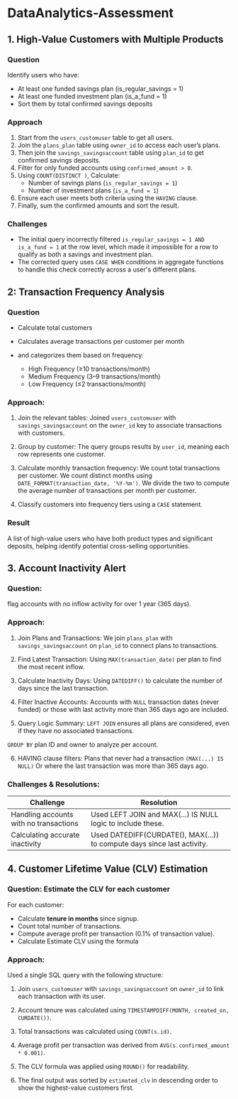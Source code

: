 # DataAnalytics-Assessment

## 1. High-Value Customers with Multiple Products

### Question
Identify users who have:
- At least one funded savings plan (is_regular_savings = 1)
- At least one funded investment plan (is_a_fund = 1)
- Sort them by total confirmed savings deposits

### Approach
1. Start from the `users_customuser` table to get all users.
2. Join the `plans_plan` table using `owner_id` to access each user’s plans.
3. Then join the `savings_savingsaccount` table using `plan_id` to get confirmed savings deposits.
4. Filter for only funded accounts using `confirmed_amount > 0`.
5. Using `COUNT(DISTINCT )`, Calculate:
   - Number of savings plans (`is_regular_savings = 1`)
   - Number of investment plans (`is_a_fund = 1`)
6. Ensure each user meets both criteria using the `HAVING` clause.
7. Finally, sum the confirmed amounts and sort the result.

### Challenges
- The initial query incorrectly filtered `is_regular_savings = 1 AND is_a_fund = 1` at the row level, which made it impossible for a row to qualify as both a savings and investment plan.
- The corrected query uses `CASE WHEN` conditions in aggregate functions to handle this check correctly across a user's different plans.

## 2: Transaction Frequency Analysis
### Question 
- Calculate total customers
- Calculates average transactions per customer per month
- and categorizes them based on frequency:
  
   - High Frequency (≥10 transactions/month)
   - Medium Frequency (3–9 transactions/month)
   - Low Frequency (≤2 transactions/month)

### Approach:
1. Join the relevant tables:
Joined `users_customuser` with `savings_savingsaccount` on the `owner_id` key to associate transactions with customers.

2. Group by customer:
The query groups results by `user_id`, meaning each row represents one customer.

3. Calculate monthly transaction frequency:
We count total transactions per customer.
We count distinct months using `DATE_FORMAT(transaction_date, '%Y-%m')`.
We divide the two to compute the average number of transactions per month per customer.

4. Classify customers into frequency tiers using a `CASE` statement.

### Result
A list of high-value users who have both product types and significant deposits, helping identify potential cross-selling opportunities.

## 3. Account Inactivity Alert
### Question:
flag accounts with no inflow activity for over 1 year (365 days).

### Approach:
1. Join Plans and Transactions:
We join `plans_plan` with `savings_savingsaccount` on `plan_id` to connect plans to transactions.

2. Find Latest Transaction:
Using `MAX(transaction_date)` per plan to find the most recent inflow.

3. Calculate Inactivity Days:
Using `DATEDIFF()` to calculate the number of days since the last transaction.

4. Filter Inactive Accounts:
Accounts with `NULL` transaction dates (never funded) or those with last activity more than 365 days ago are included.

5. Query Logic Summary:
`LEFT JOIN` ensures all plans are considered, even if they have no associated transactions.

`GROUP BY` plan ID and owner to analyze per account.

6. HAVING clause filters:
Plans that never had a transaction `(MAX(...) IS NULL)`
Or where the last transaction was more than 365 days ago.

### Challenges & Resolutions:
Challenge | Resolution
|---|---|
Handling accounts with no transactions	| Used LEFT JOIN and MAX(...) IS NULL logic to include these.
Calculating accurate inactivity	| Used DATEDIFF(CURDATE(), MAX(...)) to compute days since last activity.



 ## 4. Customer Lifetime Value (CLV) Estimation
 
 ### Question: Estimate the CLV for each customer
For each customer:
- Calculate **tenure in months** since signup.
- Count total number of transactions.
- Compute average profit per transaction (0.1% of transaction value).
- Calculate Estimate CLV using the formula

### Approach:
Used a single SQL query with the following structure:

1. Join `users_customuser` with `savings_savingsaccount` on `owner_id` to link each transaction with its user.

2. Account tenure was calculated using `TIMESTAMPDIFF(MONTH, created_on, CURDATE())`.

3. Total transactions was calculated using `COUNT(s.id)`.

4. Average profit per transaction was derived from `AVG(s.confirmed_amount * 0.001)`.

5. The CLV formula was applied using `ROUND()` for readability.

6. The final output was sorted by `estimated_clv` in descending order to show the highest-value customers first.


